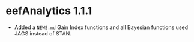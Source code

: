 # eefAnalytics 1.1.1

* Added a `NEWS.md` Gain Index functions and all Bayesian functions used JAGS instead of STAN.
